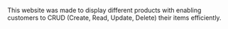 This website was made to display different products with enabling customers to CRUD (Create, Read, Update, Delete) their items efficiently.
